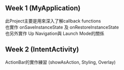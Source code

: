 ## Week 1 (MyApplication)

此Project主要是用來深入了解callback functions  
也實作 onSaveInstanceState 及 onRestoreInstanceState  
也另外實作 Up Navigation與 Launch Mode的關係  

## Week 2 (IntentActivity)

ActionBar的實作練習 (showAsAction, Styling, Overlay)
